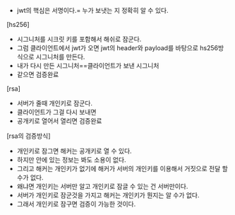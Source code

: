 - jwt의 핵심은 서명이다.= 누가 보냇는 지 정확히 알 수 있다.

[hs256]

- 시그니처를 시크릿 키를 포함해서 해쉬로 잠군다.
- 그럼 클라이언트에서 jwt가 오면 jwt의 header와 payload를 바탕으로 hs256방식으로 시그니처를 만든다.
- 내가 다시 만든 시그니처==클라이언트가 보낸 시그니처
- 같으면 검증완료

[rsa]

- 서버가 줄때 개인키로 잠군다.
- 클라이언트가 그걸 다시 보내면
- 공개키로 열어서 열리면 검증완료

[rsa의 검증방식]

- 개인키로 잠그면 해커는 공개키로 열 수 있다.
- 하지만 안에 있는 정보는 봐도 소용이 없다.
- 그리고 해커는 개인키가 없기에 해커가 서버의 개인키를 이용해서 거짓으로 전달 할 수가 없다.
- 왜냐면 개인키는 서버만 알고 개인키로 잠글 수 있는 건 서버만이다.
- 서버가 개인키로 잠군것을 가지고 해커는 개인키가 뭔지는 알 수가 없다.
- 그래서 개인키로 잠구면 검증이 가능한 것이다.
